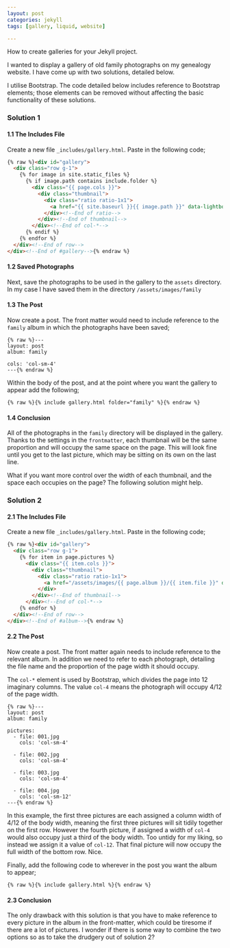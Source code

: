 ```yaml
---
layout: post
categories: jekyll
tags: [gallery, liquid, website]

---
```

How to create galleries for your Jekyll project.

<!--more-->

I wanted to display a gallery of old family photographs on my genealogy website. I have come up with two solutions, detailed below.

I utilise Bootstrap. The code detailed below includes reference to Bootstrap elements; those elements can be removed without affecting the basic functionality of these solutions.

### Solution 1
#### 1.1 The Includes File
Create a new file `_includes/gallery.html`. Paste in the following code;

```html
{% raw %}<div id="gallery">
  <div class="row g-1">
    {% for image in site.static_files %}
      {% if image.path contains include.folder %}
        <div class="{{ page.cols }}">
          <div class="thumbnail">
            <div class="ratio ratio-1x1">
              <a href="{{ site.baseurl }}{{ image.path }}" data-lightbox="gallery" data-title="{{ image.file }}"><img src="{{ site.baseurl }}{{ image.path }}" class="img-fluid img-thumbnail" alt="{{ image.file }}"></a>
            </div><!--End of ratio-->
          </div><!--End of thumbnail-->
        </div><!--End of col-*-->
      {% endif %}
    {% endfor %}
  </div><!--End of row-->
</div><!--End of #gallery-->{% endraw %}

```

#### 1.2 Saved Photographs
Next, save the photographs to be used in the gallery to the `assets` directory. In my case I have saved them in the directory `/assets/images/family`

#### 1.3 The Post
Now create a post. The front matter would need to include reference to the `family` album in which the photographs have been saved;

```liquid
{% raw %}---
layout: post
album: family

cols: 'col-sm-4'
---{% endraw %}
```

Within the body of the post, and at the point where you want the gallery to appear add the following;

```liquid
{% raw %}{% include gallery.html folder="family" %}{% endraw %}
```

#### 1.4 Conclusion
All of the photographs in the `family` directory will be displayed in the gallery. Thanks to the settings in the `frontmatter`, each thumbnail will be the same proportion and will occupy the same space on the page. This will look fine until you get to the last picture, which may be sitting on its own on the last line.

What if you want more control over the width of each thumbnail, and the space each occupies on the page? The following solution might help.

### Solution 2
#### 2.1 The Includes File
Create a new file `_includes/gallery.html`. Paste in the following code;

```html
{% raw %}<div id="gallery">
  <div class="row g-1">
    {% for item in page.pictures %}
      <div class="{{ item.cols }}">
        <div class="thumbnail">
          <div class="ratio ratio-1x1">
            <a href="/assets/images/{{ page.album }}/{{ item.file }}" data-lightbox="gallery" data-title="{{ item.file }}"><img src="/assets/images/{{ page.album }}/{{ item.file }}" class="img-fluid img-thumbnail" alt="{{ item.caption }}"></a>
          </div>
        </div><!--End of thumbnail-->
      </div><!--End of col-*-->
    {% endfor %}
  </div><!--End of row-->
</div><!--End of #album-->{% endraw %}
```

#### 2.2 The Post
Now create a post. The front matter again needs to include reference to the relevant album. In addition we need to refer to each photograph, detailing the file name and the proportion of the page width it should occupy.

The `col-*` element is used by Bootstrap, which divides the page into 12 imaginary columns. The value `col-4` means the photograph will occupy 4/12 of the page width.

```liquid
{% raw %}---
layout: post
album: family

pictures:
  - file: 001.jpg
    cols: 'col-sm-4'

  - file: 002.jpg
    cols: 'col-sm-4'

  - file: 003.jpg
    cols: 'col-sm-4'

  - file: 004.jpg
    cols: 'col-sm-12'
---{% endraw %}
```

In this example, the first three pictures are each assigned a column width of 4/12 of the body width, meaning the first three pictures will sit tidily together on the first row. However the fourth picture, if assigned a width of `col-4` would also occupy just a third of the body width. Too untidy for my liking, so instead we assign it a value of `col-12`. That final picture will now occupy the full width of the bottom row. Nice.

Finally, add the following code to wherever in the post you want the album to appear;

```liquid
{% raw %}{% include gallery.html %}{% endraw %}
```

#### 2.3 Conclusion
The only drawback with this solution is that you have to make reference to every picture in the album in the front-matter, which could be tiresome if there are a lot of pictures. I wonder if there is some way to combine the two options so as to take the drudgery out of solution 2?
